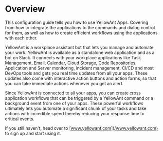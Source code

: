 # Overview

This configuration guide tells you how to use YellowAnt Apps. Covering from how to integrate the applications to the commands and dialog control for them, as well as how to create efficient workflows using the applications with each other.

YellowAnt is a workplace assistant bot that lets you manage and automate your work. YellowAnt is available as a standalone web application and as a bot on Slack. It connects with your workplace applications like Task Management, Email, Calendar, Cloud Storage, Code Repositories, Application and Server monitoring, incident management, CI/CD and most DevOps tools and gets you real time updates from all your apps. These updates also come with interactive action buttons and action forms, so that you can take immediate actions whenever you get an alert.

Since YellowAnt is connected to all your apps, you can create cross application workflows that can be triggered by a YellowAnt command or a background event from one of your apps. These powerful workflows ultimately lets you automate a significant chunk of your tasks and take actions with incredible speed thereby reducing your response time to critical events.

If you still haven't, head over to [www.yellowant.com](/www.yellowant.com) to sign up and start using it.

